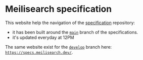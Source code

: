 # Meilisearch specification

This website help the navigation of the [specification](https://github.com/meilisearch/specifications/) repository:
- it has been built around the [`main`](https://github.com/meilisearch/specifications/tree/main) branch of the specifications.
- it's updated everyday at 12PM

The same website exist for the [`develop`](https://github.com/meilisearch/specifications/tree/develop) branch here: [`https://specs.meilisearch.dev/`](https://specs.meilisearch.dev/).

